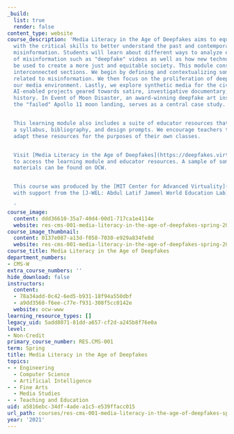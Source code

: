 ```yaml
---
_build:
  list: true
  render: false
content_type: website
course_description: 'Media Literacy in the Age of Deepfakes aims to equip students
  with the critical skills to better understand the past and contemporary threat of
  misinformation. Students will learn about different ways to analyze emerging forms
  of misinformation such as "deepfake" videos as well as how new technologies can
  be used to create a more just and equitable society. This module consists of three
  interconnected sections. We begin by defining and contextualizing some key terms
  related to misinformation. We then focus on the proliferation of deepfakes within
  our media environment. Lastly, we explore synthetic media for the civic good, including
  AI-enabled projects geared towards satire, investigative documentary, and public
  history. In Event of Moon Disaster, an award-winning deepfake art installation about
  the "failed" Apollo 11 moon landing, serves as a central case study.


  This learning module also includes a suite of educator resources that consists of
  a syllabus, bibliography, and design prompts. We encourage teachers to draw on and
  adapt these resources for the purposes of their own classes.


  Visit [Media Literacy in the Age of Deepfakes](https://deepfakes.virtuality.mit.edu/)
  to access the learning module and educator resources. A sample of some of these
  materials can be found on OCW.


  This course was produced by the [MIT Center for Advanced Virtuality](http://virtuality.mit.edu/),
  with support from the [J-WEL: Abdul Latif Jameel World Education Lab](http://jwel.mit.edu/).

  '
course_image:
  content: ddd36610-35a7-40d4-00d1-717ca1e4114e
  website: res-cms-001-media-literacy-in-the-age-of-deepfakes-spring-2021
course_image_thumbnail:
  content: 0137e087-a13d-f058-7030-e929a834fe8d
  website: res-cms-001-media-literacy-in-the-age-of-deepfakes-spring-2021
course_title: Media Literacy in the Age of Deepfakes
department_numbers:
- CMS-W
extra_course_numbers: ''
hide_download: false
instructors:
  content:
  - 78a34add-0c42-6ed5-b931-18f94a550dbf
  - a9dd3568-f6ee-c77e-f931-308f5cc0142e
  website: ocw-www
learning_resource_types: []
legacy_uid: 5add8071-81dd-a657-cf2d-a245b8f76e0a
level:
- Non-Credit
primary_course_number: RES.CMS-001
term: Spring
title: Media Literacy in the Age of Deepfakes
topics:
- - Engineering
  - Computer Science
  - Artificial Intelligence
- - Fine Arts
  - Media Studies
- - Teaching and Education
uid: a5816ebc-34df-4ade-a1c5-e539ffacc015
url_path: courses/res-cms-001-media-literacy-in-the-age-of-deepfakes-spring-2021
year: '2021'
---
```

